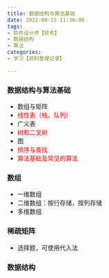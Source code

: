 ```yaml
---
title: 数据结构与算法基础
date: 2022-09-15 11:36:00
tags:
- 软件设计师【软考】
- 数据结构
- 算法
categories:
- 学习【资料整理记录】

---
```


### 数据结构与算法基础

- 数组与矩阵
- <font color=red>线性表（栈、队列）</font>
- 广义表
- <font color=red>树和二叉树</font>
- 图
- <font color=red>排序与查找</font>
- <font color=red>算法基础及常见的算法</font>

### 数组

- 一维数组
- 二维数组：按行存储，按列存储
- 多维数组

### 稀疏矩阵

- 选择题，可使用代入法



### 数据结构
